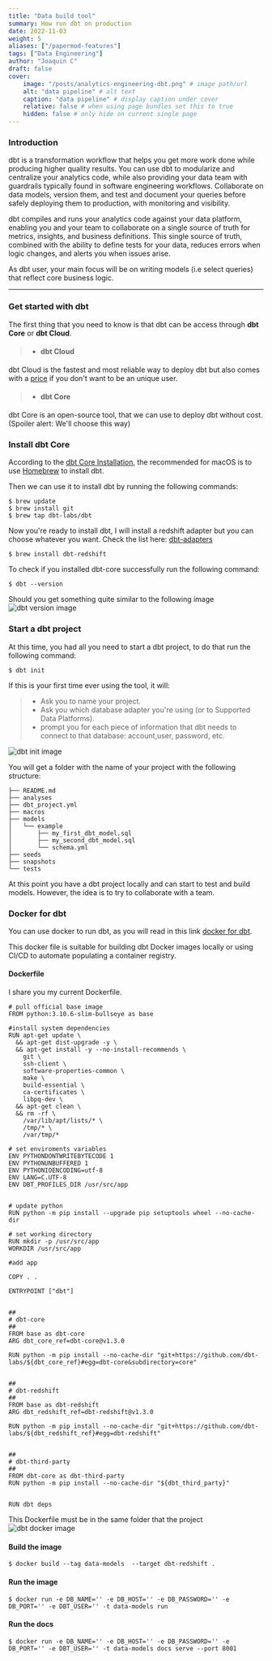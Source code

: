 ```yaml
---
title: "Data build tool"
summary: How run dbt on production
date: 2022-11-03
weight: 5
aliases: ["/papermod-features"]
tags: ["Data Engineering"]
author: "Joaquin C"
draft: false
cover:
    image: "/posts/analytics-engineering-dbt.png" # image path/url
    alt: "data pipeline" # alt text
    caption: "data pipeline" # display caption under cover
    relative: false # when using page bundles set this to true
    hidden: false # only hide on current single page
---
```


### Introduction
dbt is a transformation workflow that helps you get more work done while producing higher quality results. You can use dbt to modularize and centralize your analytics code, while also providing your data team with guardrails typically found in software engineering workflows. Collaborate on data models, version them, and test and document your queries before safely deploying them to production, with monitoring and visibility.

dbt compiles and runs your analytics code against your data platform, enabling you and your team to collaborate on a single source of truth for metrics, insights, and business definitions. This single source of truth, combined with the ability to define tests for your data, reduces errors when logic changes, and alerts you when issues arise.

As dbt user, your main focus will be on writing models (i.e select queries) that reflect core business logic.

---

### Get started with dbt
The first thing that you need to know is that dbt can be access through **dbt Core** or **dbt Cloud**.
> - #### dbt Cloud
dbt Cloud is the fastest and most reliable way to deploy dbt but also comes with a [price](https://www.getdbt.com/pricing/) if you don't want to be an unique user.

> - #### dbt Core
dbt Core is an open-source tool, that we can use to deploy dbt without cost. (Spoiler alert: We'll choose this way)

### Install dbt Core
According to the [dbt Core Installation](https://docs.getdbt.com/docs/get-started/installation), the recommended for macOS is to use [Homebrew](https://brew.sh/) to install dbt.

Then we can use it to install dbt by running the following commands:
```shell
$ brew update
$ brew install git
$ brew tap dbt-labs/dbt
```
Now you're ready to install dbt, I will install a redshift adapter but you can choose whatever you want. Check the list 
here: [dbt-adapters](https://docs.getdbt.com/docs/supported-data-platforms)
```shell
$ brew install dbt-redshift
```
To check if you installed dbt-core successfully run the following command:
```shell
$ dbt --version
```
Should you get something quite similar to the following image
![dbt version image](/posts/dbt_version.png#center)

### Start a dbt project
At this time, you had all you need to start a dbt project, to do that run the following command:
```shell
$ dbt init
```
If this is your first time ever using the tool, it will:

> - Ask you to name your project.
> - Ask you which database adapter you're using (or to Supported Data Platforms).
> - prompt you for each piece of information that dbt needs to connect to that database: account,user, password, etc.

![dbt init image](/posts/dbt_init.png#center)

You will get a folder with the name of your project with the following structure:
``` shell 
├── README.md
├── analyses
├── dbt_project.yml
├── macros
├── models
│   └── example
│       ├── my_first_dbt_model.sql
│       ├── my_second_dbt_model.sql
│       └── schema.yml
├── seeds
├── snapshots
└── tests
```
At this point you have a dbt project locally and can start to test and build models. However, the idea is to try to collaborate with a team.

### Docker for dbt
You can use docker to run dbt, as you will read in this link  [docker for dbt](https://github.com/dbt-labs/dbt-core/tree/main/docker).

This docker file is suitable for building dbt Docker images locally or using CI/CD to automate populating a container registry.

#### Dockerfile
I share you my current Dockerfile.

```shell
# pull official base image
FROM python:3.10.6-slim-bullseye as base

#install system dependencies
RUN apt-get update \
  && apt-get dist-upgrade -y \
  && apt-get install -y --no-install-recommends \
    git \
    ssh-client \
    software-properties-common \
    make \
    build-essential \
    ca-certificates \
    libpq-dev \
  && apt-get clean \
  && rm -rf \
    /var/lib/apt/lists/* \
    /tmp/* \
    /var/tmp/*

# set enviroments variables
ENV PYTHONDONTWRITEBYTECODE 1
ENV PYTHONUNBUFFERED 1
ENV PYTHONIOENCODING=utf-8
ENV LANG=C.UTF-8
ENV DBT_PROFILES_DIR /usr/src/app


# update python
RUN python -m pip install --upgrade pip setuptools wheel --no-cache-dir

# set working directory
RUN mkdir -p /usr/src/app
WORKDIR /usr/src/app

#add app

COPY . .

ENTRYPOINT ["dbt"]


##
# dbt-core
##
FROM base as dbt-core
ARG dbt_core_ref=dbt-core@v1.3.0

RUN python -m pip install --no-cache-dir "git+https://github.com/dbt-labs/${dbt_core_ref}#egg=dbt-core&subdirectory=core"


##
# dbt-redshift
##
FROM base as dbt-redshift
ARG dbt_redshift_ref=dbt-redshift@v1.3.0

RUN python -m pip install --no-cache-dir "git+https://github.com/dbt-labs/${dbt_redshift_ref}#egg=dbt-redshift"


##
# dbt-third-party
##
FROM dbt-core as dbt-third-party
RUN python -m pip install --no-cache-dir "${dbt_third_party}"


RUN dbt deps
```
This Dockerfile must be in the same folder that the project
![dbt docker image](/posts/dbt_docker.png#center)


#### Build the image
```shell
$ docker build --tag data-models  --target dbt-redshift .
```

#### Run the image
```shell
$ docker run -e DB_NAME='' -e DB_HOST='' -e DB_PASSWORD='' -e DB_PORT='' -e DBT_USER='' -t data-models run 
```

#### Run the docs
```shell
$ docker run -e DB_NAME='' -e DB_HOST='' -e DB_PASSWORD='' -e DB_PORT='' -e DBT_USER='' -t data-models docs serve --port 8001
```